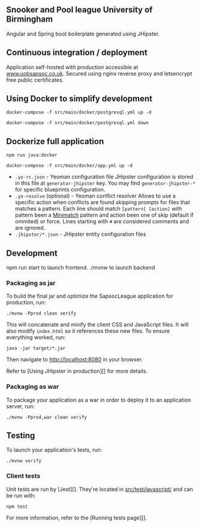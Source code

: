 ## Snooker and Pool league University of Birmingham

Angular and Spring boot boilerplate generated using JHipster.

## Continuous integration / deployment

Application self-hosted with production accessible at www.uobsapsoc.co.uk.
Secured using nginx reverse proxy and letsencrypt free public certificates.

## Using Docker to simplify development

```
docker-compose -f src/main/docker/postgresql.yml up -d
```

```
docker-compose -f src/main/docker/postgresql.yml down
```

## Dockerize full application

```
npm run java:docker
```

```
docker-compose -f src/main/docker/app.yml up -d
```

- `.yo-rc.json` - Yeoman configuration file
  JHipster configuration is stored in this file at `generator-jhipster` key. You may find `generator-jhipster-*` for specific blueprints configuration.
- `.yo-resolve` (optional) - Yeoman conflict resolver
  Allows to use a specific action when conflicts are found skipping prompts for files that matches a pattern. Each line should match `[pattern] [action]` with pattern been a [Minimatch](https://github.com/isaacs/minimatch#minimatch) pattern and action been one of skip (default if ommited) or force. Lines starting with `#` are considered comments and are ignored.
- `.jhipster/*.json` - JHipster entity configuration files

## Development

npm run start to launch frontend.
./mvnw to launch backend

### Packaging as jar

To build the final jar and optimize the SapsocLeague application for production, run:

```
./mvnw -Pprod clean verify
```

This will concatenate and minify the client CSS and JavaScript files. It will also modify `index.html` so it references these new files.
To ensure everything worked, run:

```
java -jar target/*.jar
```

Then navigate to [http://localhost:8080](http://localhost:8080) in your browser.

Refer to [Using JHipster in production][] for more details.

### Packaging as war

To package your application as a war in order to deploy it to an application server, run:

```
./mvnw -Pprod,war clean verify
```

## Testing

To launch your application's tests, run:

```
./mvnw verify
```

### Client tests

Unit tests are run by [Jest][]. They're located in [src/test/javascript/](src/test/javascript/) and can be run with:

```
npm test
```

For more information, refer to the [Running tests page][].
